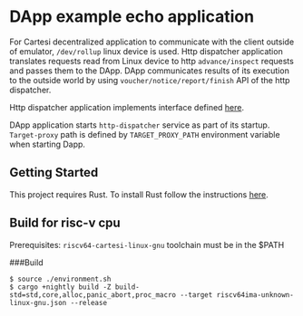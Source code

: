 # DApp example echo application

For Cartesi decentralized application to communicate with the client outside of emulator, `/dev/rollup` linux device is used. Http dispatcher application translates requests read from Linux device to http `advance/inspect` requests and passes them to the DApp. DApp communicates results of its execution to the outside world by using `voucher/notice/report/finish` API of the http dispatcher.

Http dispatcher application implements interface defined [here](https://github.com/cartesi/rollups/blob/develop/openapi/dapp.yaml).

DApp application starts `http-dispatcher` service as part of its startup. `Target-proxy` path is defined by `TARGET_PROXY_PATH` environment variable when starting Dapp.


## Getting Started
This project requires Rust.
To install Rust follow the instructions [here](https://www.rust-lang.org/tools/install).


## Build for risc-v cpu
Prerequisites: `riscv64-cartesi-linux-gnu` toolchain must be in the $PATH

###Build
```shell
$ source ./environment.sh
$ cargo +nightly build -Z build-std=std,core,alloc,panic_abort,proc_macro --target riscv64ima-unknown-linux-gnu.json --release
```
